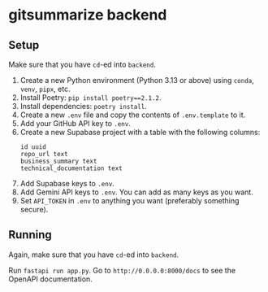 # gitsummarize backend

## Setup

Make sure that you have `cd`-ed into `backend`.

1. Create a new Python environment (Python 3.13 or above) using `conda`, `venv`, `pipx`, etc.
2. Install Poetry: `pip install poetry==2.1.2`.
3. Install dependencies: `poetry install`.
4. Create a new `.env` file and copy the contents of `.env.template` to it.
5. Add your GitHub API key to `.env`.
6. Create a new Supabase project with a table with the following columns:
    ```psql
    id uuid
    repo_url text
    business_summary text
    technical_documentation text
    ```
7. Add Supabase keys to `.env`.
8. Add Gemini API keys to `.env`. You can add as many keys as you want.
9. Set `API_TOKEN` in `.env` to anything you want (preferably something secure).

## Running
Again, make sure that you have `cd`-ed into `backend`.

Run `fastapi run app.py`. Go to `http://0.0.0.0:8000/docs` to see the OpenAPI documentation.
